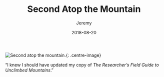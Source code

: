 ﻿---
title: "Second Atop the Mountain"
author: "Jeremy"
tags: [Science, Academia]
permalink: /4
date: 2018-08-20

---

![Second atop the mountain.](https://res.cloudinary.com/dh3hm8pb7/image/upload/c_scale,q_auto:best,w_600/v1532817396/Handwaving/Published/UpTheMountain.png){: .centre-image}

“I knew I should have updated my copy of *The Researcher’s Field Guide to Unclimbed Mountains*.”
